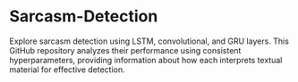 # Sarcasm-Detection
Explore  sarcasm detection using LSTM, convolutional, and GRU layers. This GitHub repository analyzes their performance using consistent hyperparameters, providing information about how each interprets textual material for effective detection.

